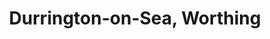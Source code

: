 ---
title: Durrington-on-Sea, Worthing
url: /durrington-on-sea-worthing/
latitude: 50.821
longitude: -0.411
---